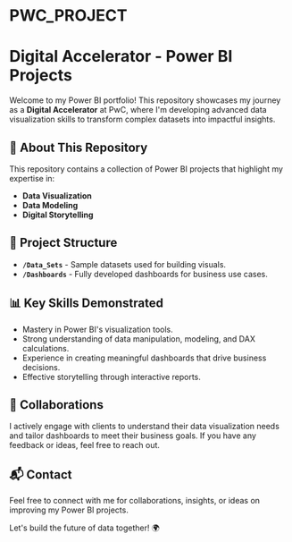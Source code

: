 # PWC_PROJECT
# Digital Accelerator - Power BI Projects

Welcome to my Power BI portfolio! This repository showcases my journey as a **Digital Accelerator** at PwC, where I'm developing advanced data visualization skills to transform complex datasets into impactful insights.

## 🚀 About This Repository
This repository contains a collection of Power BI projects that highlight my expertise in:
- **Data Visualization**
- **Data Modeling**
- **Digital Storytelling**

## 📂 Project Structure
- **`/Data_Sets`** - Sample datasets used for building visuals.
- **`/Dashboards`** - Fully developed dashboards for business use cases.

## 📊 Key Skills Demonstrated
- Mastery in Power BI's visualization tools.
- Strong understanding of data manipulation, modeling, and DAX calculations.
- Experience in creating meaningful dashboards that drive business decisions.
- Effective storytelling through interactive reports.

## 🤝 Collaborations
I actively engage with clients to understand their data visualization needs and tailor dashboards to meet their business goals. If you have any feedback or ideas, feel free to reach out.

## 📬 Contact
Feel free to connect with me for collaborations, insights, or ideas on improving my Power BI projects.

Let's build the future of data together! 🌍

